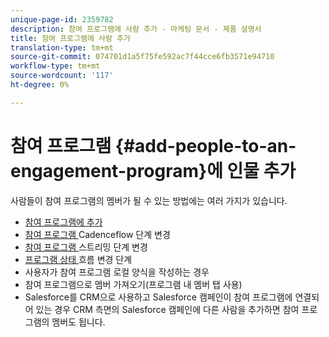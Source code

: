 ```yaml
---
unique-page-id: 2359782
description: 참여 프로그램에 사람 추가 - 마케팅 문서 - 제품 설명서
title: 참여 프로그램에 사람 추가
translation-type: tm+mt
source-git-commit: 074701d1a5f75fe592ac7f44cce6fb3571e94710
workflow-type: tm+mt
source-wordcount: '117'
ht-degree: 0%

---
```



# 참여 프로그램 {#add-people-to-an-engagement-program}에 인물 추가

사람들이 참여 프로그램의 멤버가 될 수 있는 방법에는 여러 가지가 있습니다.

* [참여 프로그램에 추가](/help/marketo/product-docs/core-marketo-concepts/smart-campaigns/program-flow-actions/add-to-engagement-program.md)
* [참여 프로그램 ](/help/marketo/product-docs/core-marketo-concepts/smart-campaigns/program-flow-actions/change-engagement-program-cadence.md) Cadenceflow 단계 변경
* [참여 프로그램 ](/help/marketo/product-docs/core-marketo-concepts/smart-campaigns/program-flow-actions/change-engagement-program-stream.md) 스트리밍 단계 변경
* [프로그램 상태 ](/help/marketo/product-docs/core-marketo-concepts/smart-campaigns/program-flow-actions/change-program-status.md) 흐름 변경 단계
* 사용자가 참여 프로그램 로컬 양식을 작성하는 경우
* 참여 프로그램으로 멤버 가져오기(프로그램 내 멤버 탭 사용)
* Salesforce를 CRM으로 사용하고 Salesforce 캠페인이 참여 프로그램에 연결되어 있는 경우 CRM 측면의 Salesforce 캠페인에 다른 사람을 추가하면 참여 프로그램의 멤버도 됩니다.
